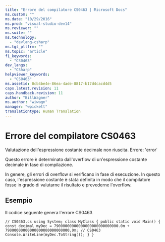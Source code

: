 ```yaml
---
title: "Errore del compilatore CS0463 | Microsoft Docs"
ms.custom: ""
ms.date: "10/29/2016"
ms.prod: "visual-studio-dev14"
ms.reviewer: ""
ms.suite: ""
ms.technology: 
  - "devlang-csharp"
ms.tgt_pltfrm: ""
ms.topic: "article"
f1_keywords: 
  - "CS0463"
dev_langs: 
  - "CSharp"
helpviewer_keywords: 
  - "CS0463"
ms.assetid: 0cb4be4e-86ea-4ade-8817-b17d4cacd4d5
caps.latest.revision: 11
caps.handback.revision: 11
author: "BillWagner"
ms.author: "wiwagn"
manager: "wpickett"
translationtype: Human Translation
---
```

# Errore del compilatore CS0463
Valutazione dell'espressione costante decimale non riuscita. Errore: 'error'  
  
 Questo errore è determinato dall'overflow di un'espressione costante decimale in fase di compilazione.  
  
 In genere, gli errori di overflow si verificano in fase di esecuzione. In questo caso, l'espressione costante è stata definita in modo che il compilatore fosse in grado di valutarne il risultato e prevederne l'overflow.  
  
## Esempio  
 Il codice seguente genera l'errore CS0463.  
  
```  
// CS0463.cs using System; class MyClass { public static void Main() { const decimal myDec = 79000000000000000000000000000.0m + 79000000000000000000000000000.0m; // CS0463 Console.WriteLine(myDec.ToString()); } }  
```